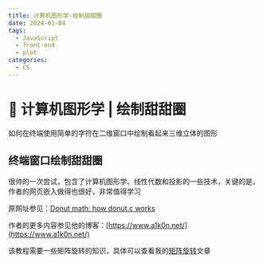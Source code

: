 ```yaml
---
title: 计算机图形学-绘制甜甜圈
date: 2024-01-04
tags: 
  - JavaScript
  - front-end
  - plot
categories: 
  - CS
---
```


# 🔴 计算机图形学 | 绘制甜甜圈

如何在终端使用简单的字符在二维窗口中绘制看起来三维立体的图形

<!-- more -->

## 终端窗口绘制甜甜圈

很帅的一次尝试，包含了计算机图形学、线性代数和投影的一些技术，关键的是，作者的网页嵌入做得也很好，非常值得学习

原网址参见：[Donut math: how donut.c works](https://www.a1k0n.net/2011/07/20/donut-math.html)

作者的更多内容参见他的博客：[https://www.a1k0n.net/](https://www.a1k0n.net/)

该教程需要一些矩阵旋转的知识，具体可以查看我的[矩阵旋转](https://limuyuan.top)文章

